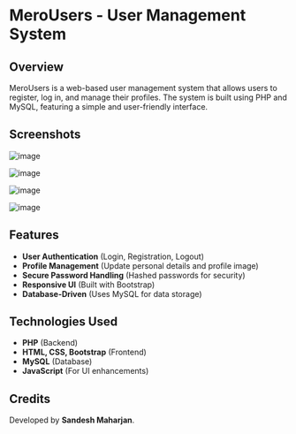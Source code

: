 # MeroUsers - User Management System

## Overview

MeroUsers is a web-based user management system that allows users to register, log in, and manage their profiles. The system is built using PHP and MySQL, featuring a simple and user-friendly interface.

## Screenshots
![image](https://github.com/user-attachments/assets/160f4364-5b90-4cfe-b7dd-0818ef99202d)

![image](https://github.com/user-attachments/assets/98d5fd3d-9eab-4b9c-a7b2-497e51028488)

![image](https://github.com/user-attachments/assets/9c2e771c-2070-4e40-ac7e-14ffe15c0bfd)

![image](https://github.com/user-attachments/assets/710330eb-8635-4d18-8389-6dc24cd5e00c)

## Features

- **User Authentication** (Login, Registration, Logout)
- **Profile Management** (Update personal details and profile image)
- **Secure Password Handling** (Hashed passwords for security)
- **Responsive UI** (Built with Bootstrap)
- **Database-Driven** (Uses MySQL for data storage)

## Technologies Used

- **PHP** (Backend)
- **HTML, CSS, Bootstrap** (Frontend)
- **MySQL** (Database)
- **JavaScript** (For UI enhancements)

## Credits

Developed by **Sandesh Maharjan**.

